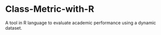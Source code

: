 # Class-Metric-with-R
A tool in R language to evaluate academic performance using a dynamic dataset.
